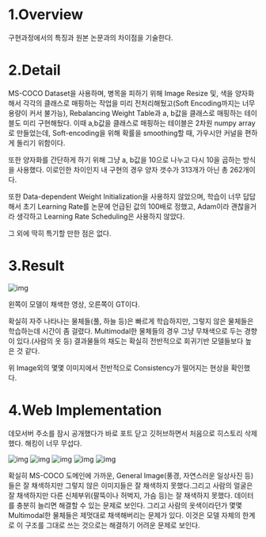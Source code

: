 # 1.Overview
구현과정에서의 특징과 원본 논문과의 차이점을 기술한다.



# 2.Detail


MS-COCO Dataset을 사용하며, 병목을 피하기 위해 Image Resize 및, 색을 양자화해서 각각의 클래스로 매핑하는 작업을 미리 전처리해뒀고(Soft Encoding까지는 너무 용량이 커서 불가능), Rebalancing Weight Table과 a, b값을 클래스로 매핑하는 테이블도 미리 구현해뒀다. 이때 a,b값을 클래스로 매핑하는 테이블은 2차원 numpy array로 만들었는데, Soft-encoding을 위해 확률을 smoothing할 때, 가우시안 커널을 편하게 돌리기 위함이다.



또한 양자화를 간단하게 하기 위해 그냥 a, b값을 10으로 나누고 다시 10을 곱하는 방식을 사용했다. 이로인한 차이인지 내 구현의 경우 양자 갯수가 313개가 아닌 총 262개이다. 



또한 Data-dependent Weight Initialization을 사용하지 않았으며, 학습이 너무 답답해서 초기 Learning Rate를 논문에 언급된 값의 100배로 정했고, Adam이라 괜찮을거라 생각하고 Learning Rate Scheduling은 사용하지 않았다.  



그 외에 딱히 특기할 만한 점은 없다.



# 3.Result


![img](./results/epoch0060.png)



왼쪽이 모델이 채색한 영상, 오른쪽이 GT이다.



확실히 자주 나타나는 물체들(풀, 하늘 등)은 빠르게 학습하지만, 그렇지 않은 물체들은 학습하는데 시간이 좀 걸렸다. Multimodal한 물체들의 경우 그냥 무채색으로 두는 경향이 있다.(사람의 옷 등) 결과물들의 채도는 확실히 전반적으로 회귀기반 모델들보다 높은 것 같다.



위 Image외의 몇몇 이미지에서 전반적으로 Consistency가 떨어지는 현상을 확인했다.

# 4.Web Implementation

데모서버 주소를 잠시 공개했다가 바로 포트 닫고 깃허브하면서 처음으로 히스토리 삭제했다. 해킹이 너무 무섭다.

![img](./img/result1.png)
![img](./img/result2.png)
![img](./img/result3.png)
![img](./img/result4.png)
![img](./img/result5.png)

확실히 MS-COCO 도메인에 가까운, General Image(풍경, 자연스러운 일상사진 등)들은 잘 채색하지만 그렇지 않은 이미지들은 잘 채색하지 못했다.그리고 사람의 얼굴은 잘 채색하지만 다른 신체부위(팔뚝이나 허벅지, 가슴 등)는 잘 채색하지 못했다. 데이터를 충분히 늘리면 해결할 수 있는 문제로 보인다. 그리고 사람의 옷색이라던가 몇몇 Multimodal한 물체들은 제멋대로 채색해버리는 문제가 있다. 이것은 모델 자체의 한계로 이 구조를 그대로 쓰는 것으로는 해결하기 어려운 문제로 보인다.
